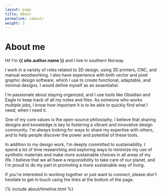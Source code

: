 ```yaml
---
layout: page
title: About
permalink: /about/
weight: 3
---
```


# **About me**

Hi! I'm **{{ site.author.name }}** and I live in southern Norway.<br>

I work in a variety of roles related to 3D design, using 3D printers, CNC, and manual woodworking. I also have experience with both vector and pixel graphic design software, which I use to create functional, adaptable, and minimal designs. I would define myself as an essentialist.

I'm passionate about staying organized, and I use tools like Obsidian and Eagle to keep track of all my notes and files. As someone who works multiple jobs, I know how important it is to be able to quickly find what I need, when I need it.

One of my core values is the open-source philosophy. I believe that sharing designs and knowledge is key to fostering a vibrant and innovative design community. I'm always looking for ways to share my expertise with others, and to help people discover the power and potential of these tools.

In addition to my design work, I'm deeply committed to sustainability. I spend a lot of time researching and exploring ways to minimize my use of synthetic materials and make more sustainable choices in all areas of my life. I believe that we all have a responsibility to take care of our planet, and I'm proud to do my part in promoting a more sustainable way of living.

If you're interested in working together or just want to connect, please don't hesitate to get in touch using the links at the bottom of the page.

<div class="row">
{% include about/timeline.html %}
</div>